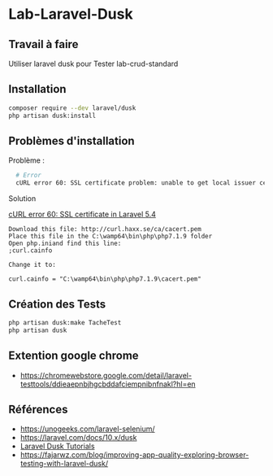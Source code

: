 # Lab-Laravel-Dusk

## Travail à faire

Utiliser laravel dusk pour Tester lab-crud-standard

## Installation 

```bash
composer require --dev laravel/dusk
php artisan dusk:install
```



## Problèmes d'installation
Problème : 

```bash
  # Error
  cURL error 60: SSL certificate problem: unable to get local issuer certificate (see https://curl.haxx.se/libcurl/c/libcurl-errors.html) for https://googlechromelabs.github.io/chrome-for-testing/last-known-good-versions-with-downloads.json
```

Solution 

[cURL error 60: SSL certificate in Laravel 5.4](https://stackoverflow.com/questions/42094842/curl-error-60-ssl-certificate-in-laravel-5-4)

```
Download this file: http://curl.haxx.se/ca/cacert.pem
Place this file in the C:\wamp64\bin\php\php7.1.9 folder
Open php.iniand find this line:
;curl.cainfo

Change it to:

curl.cainfo = "C:\wamp64\bin\php\php7.1.9\cacert.pem"
```

## Création des Tests

```bash
php artisan dusk:make TacheTest
php artisan dusk
```
## Extention google chrome

- https://chromewebstore.google.com/detail/laravel-testtools/ddieaepnbjhgcbddafciempnibnfnakl?hl=en

## Références
- https://unogeeks.com/laravel-selenium/
- https://laravel.com/docs/10.x/dusk
- [Laravel Dusk Tutorials](https://www.youtube.com/playlist?list=PLe30vg_FG4OTxWw8xdgpI6xEvlEdUSw7u)
- https://fajarwz.com/blog/improving-app-quality-exploring-browser-testing-with-laravel-dusk/
